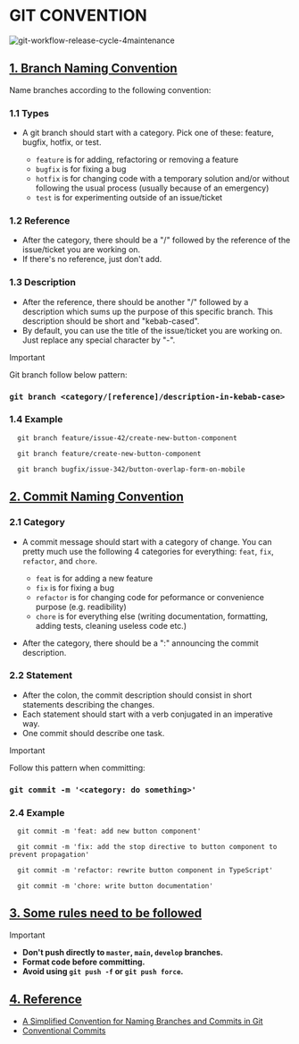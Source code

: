 # GIT CONVENTION
![git-workflow-release-cycle-4maintenance](https://github.com/cts-global/git-convention/assets/125328136/1d839d57-d503-4361-9849-51b70e234a74)


## <a id="Branch Naming Convention" href="'#Branch Naming Convention'">1. Branch Naming Convention</a>
Name branches according to the following convention:
### 1.1 Types
* A git branch should start with a category. Pick one of these: feature, bugfix, hotfix, or test.

    * `feature` is for adding, refactoring or removing a feature
    * `bugfix` is for fixing a bug
    * `hotfix` is for changing code with a temporary solution and/or without following the usual process (usually because of an emergency)
    * `test` is for experimenting outside of an issue/ticket

### 1.2 Reference
* After the category, there should be a "/" followed by the reference of the issue/ticket you are working on. 
* If there's no reference, just don't add.

### 1.3 Description
* After the reference, there should be another "/" followed by a description which sums up the purpose of this specific branch. This description should be short and "kebab-cased".
* By default, you can use the title of the issue/ticket you are working on. Just replace any special character by "-".

> [!IMPORTANT]
> Git branch follow below pattern:
> ### ``` git branch <category/[reference]/description-in-kebab-case> ``` 


### 1.4 Example 
```
  git branch feature/issue-42/create-new-button-component
```
```
  git branch feature/create-new-button-component
```
```
  git branch bugfix/issue-342/button-overlap-form-on-mobile
```


## <a id="Commit Naming Convention" href="'#Commit Naming Convention'">2. Commit Naming Convention</a>
### 2.1 Category 
* A commit message should start with a category of change. You can pretty much use the following 4 categories for everything: `feat`, `fix`, `refactor`, and `chore`.

  * ```feat``` is for adding a new feature
  * ```fix``` is for fixing a bug
  * ```refactor``` is for changing code for peformance or convenience purpose (e.g. readibility)
  * ```chore``` is for everything else (writing documentation, formatting, adding tests, cleaning useless code etc.)

* After the category, there should be a ":" announcing the commit description.

### 2.2 Statement
* After the colon, the commit description should consist in short statements describing the changes.
* Each statement should start with a verb conjugated in an imperative way.
* One commit should describe one task.

> [!IMPORTANT]
> Follow this pattern when committing:
> ### ```git commit -m '<category: do something>'```


### 2.4 Example 
```
  git commit -m 'feat: add new button component'
```
```
  git commit -m 'fix: add the stop directive to button component to prevent propagation'
```
```
  git commit -m 'refactor: rewrite button component in TypeScript'
```
```
  git commit -m 'chore: write button documentation'
```

## <a id="Some rules need to be followed" href="'#Some rules need to be followed'">3. Some rules need to be followed</a>
> [!IMPORTANT]
> * **Don't push directly to ```master```, ```main```, ```develop``` branches.**
> * **Format code before committing.**
> * **Avoid using ```git push -f``` or ```git push force```.**

## <a id="Reference" href="'#Some rules need to be followed'">4. Reference</a>
* [A Simplified Convention for Naming Branches and Commits in Git](https://dev.to/varbsan/a-simplified-convention-for-naming-branches-and-commits-in-git-il4)
* [Conventional Commits](https://www.conventionalcommits.org/en/v1.0.0/)
